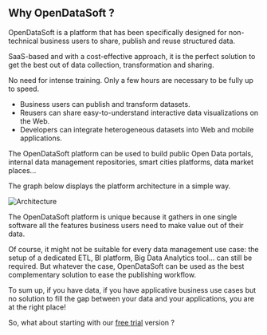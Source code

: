 ## Why OpenDataSoft ?

OpenDataSoft is a platform that has been specifically designed for non-technical business users to share, publish and reuse structured data.

SaaS-based and with a cost-effective approach, it is the perfect solution to get the best out of data collection, transformation and sharing.

No need for intense training. Only a few hours are necessary to be fully up to speed.

 * Business users can publish and transform datasets.
 * Reusers can share easy-to-understand interactive data visualizations on the Web.
 * Developers can integrate heterogeneous datasets into Web and mobile applications.
 
The OpenDataSoft platform can be used to build public Open Data portals, internal data management repositories, smart cities platforms, data market places...

The graph below displays the platform architecture in a simple way.

![Architecture](/attachments/token/9daV5uY9YvVD7vehuN1z70lFp/?name=simple-architecture-model.jpg)

The OpenDataSoft platform is unique because it gathers in one single software all the features business users need to make value out of their data.

Of course, it might not be suitable for every data management use case: the setup of a dedicated ETL, BI platform, Big Data Analytics tool... can still be required. But whatever the case, OpenDataSoft can be used as the best complementary solution to ease the publishing workflow.

To sum up, if you have data, if you have applicative business use cases but no solution to fill the gap between your data and your applications, you are at the right place!

So, what about starting with our [free trial](http://playground.opendatasoft.com/signup) version ?